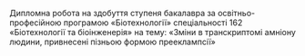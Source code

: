 
Дипломна робота на здобуття ступеня бакалавра за освітньо-професійною програмою «Біотехнології» спеціальності 162 «Біотехнології та біоінженерія» на тему: «Зміни в транскриптомі амніону людини, привнесені пізньою формою прееклампсії»
